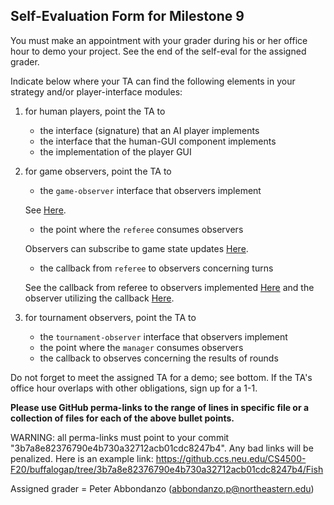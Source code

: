 ## Self-Evaluation Form for Milestone 9

You must make an appointment with your grader during his or her office
hour to demo your project. See the end of the self-eval for the assigned
grader. 

Indicate below where your TA can find the following elements in your strategy 
and/or player-interface modules: 

1. for human players, point the TA to
   - the interface (signature) that an AI player implements
   - the interface that the human-GUI component implements
   - the implementation of the player GUI

2. for game observers, point the TA to
   - the `game-observer` interface that observers implement
   
   See [Here](https://github.ccs.neu.edu/CS4500-F20/buffalogap/blob/3b7a8e82376790e4b730a32712acb01cdc8247b4/Fish/Admin/game_visualizer.py).
   
   - the point where the `referee` consumes observers 
   
   Observers can subscribe to game state updates [Here](https://github.ccs.neu.edu/CS4500-F20/buffalogap/blob/3b7a8e82376790e4b730a32712acb01cdc8247b4/Fish/Admin/referee.py#L605-L619).

   - the callback from `referee` to observers concerning turns
   
   See the callback from referee to observers implemented [Here](https://github.ccs.neu.edu/CS4500-F20/buffalogap/blob/3b7a8e82376790e4b730a32712acb01cdc8247b4/Fish/Admin/referee.py#L487-L512)
   and the observer utilizing the callback [Here](https://github.ccs.neu.edu/CS4500-F20/buffalogap/blob/3b7a8e82376790e4b730a32712acb01cdc8247b4/Fish/Admin/game_visualizer.py#L110-L111).


3. for tournament observers, point the TA to
   - the `tournament-observer` interface that observers implement 
   - the point where the `manager` consumes observers 
   - the callback to observes concerning the results of rounds 


Do not forget to meet the assigned TA for a demo; see bottom.  If the
TA's office hour overlaps with other obligations, sign up for a 1-1.


**Please use GitHub perma-links to the range of lines in specific
file or a collection of files for each of the above bullet points.**


  WARNING: all perma-links must point to your commit "3b7a8e82376790e4b730a32712acb01cdc8247b4".
  Any bad links will be penalized.
  Here is an example link:
    <https://github.ccs.neu.edu/CS4500-F20/buffalogap/tree/3b7a8e82376790e4b730a32712acb01cdc8247b4/Fish>

Assigned grader = Peter Abbondanzo (abbondanzo.p@northeastern.edu)

